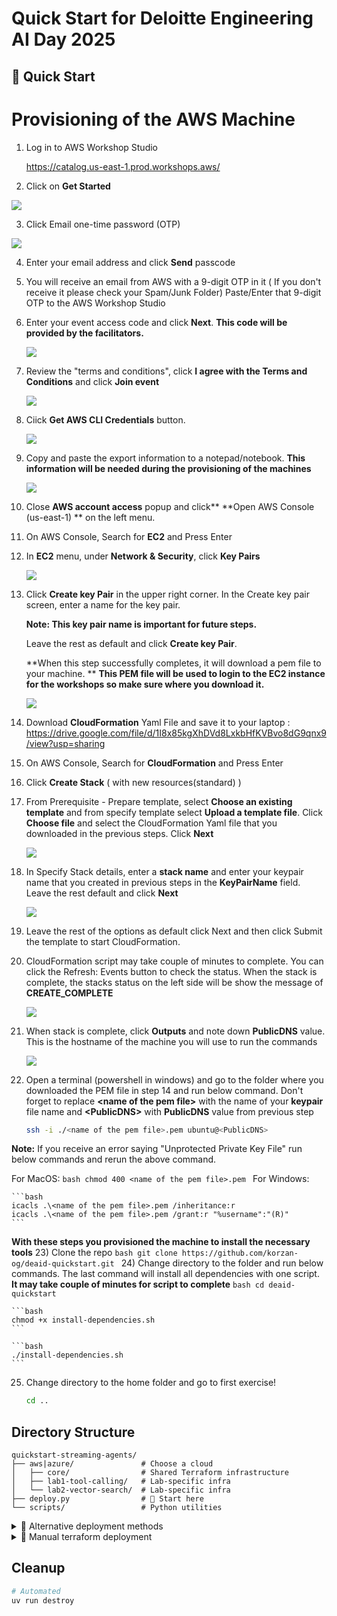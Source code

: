 # Quick Start for Deloitte Engineering AI Day 2025

## 🚀 Quick Start
# Provisioning of the AWS Machine

1) Log in to AWS Workshop Studio

	https://catalog.us-east-1.prod.workshops.aws/


2) Click on **Get Started**

![](/assets/getstarted.png)

3) Click Email one-time password (OTP)

![](./assets/signin.png)

4) Enter your email address and click **Send** passcode
5) You will receive an email from AWS with a 9-digit OTP in it ( If you don't receive it please check your Spam/Junk Folder)
	Paste/Enter that 9-digit OTP to the AWS Workshop Studio
6) Enter your event access code and click **Next**.
    **This code will be provided by the facilitators.**
    
    ![](./assets/event_access_code.png)

7) Review the "terms and conditions", click **I agree with the Terms and Conditions** and click **Join event** 

    ![](./assets/termsandconditions.png)

8) Ciick **Get AWS CLI Credentials** button.

	![](./assets/aws-credentials.png)

9) Copy and paste the export information to a notepad/notebook.
	**This information will be needed during the provisioning of the machines**

	![](./assets/aws-account-access.png)

10) Close **AWS account access** popup and click** **Open AWS Console (us-east-1) ** on the left menu.

11) On AWS Console, Search for **EC2** and Press Enter

12) In **EC2** menu, under **Network & Security**, click **Key Pairs**

	![](./assets/keypair.png)

13) Click **Create key Pair** in the upper right corner. In the Create key pair screen, enter a name for the key pair.
    
	 **Note:  This key pair name is important for future steps.** 
     
    Leave the rest as default and click **Create key Pair**. 
    
    **When this step successfully completes, it will download a pem file to your machine. ** 
    **This PEM file will be used to login to the EC2 instance for the workshops so make sure where you download it.**

	![](./assets/create-key-pair.png)

14) Download **CloudFormation** Yaml File and save it to your laptop : https://drive.google.com/file/d/1I8x85kgXhDVd8LxkbHfKVBvo8dG9qnx9/view?usp=sharing
15) On AWS Console, Search for **CloudFormation** and Press Enter
16) Click **Create Stack** ( with new resources(standard) )
17) From Prerequisite - Prepare template, select **Choose an existing template** and from specify template select **Upload a template file**.
	Click **Choose file** and select the CloudFormation Yaml file that you downloaded in the previous steps. Click **Next**

	![](./assets/create-stack.png)

18) In Specify Stack details, enter a **stack name** and enter your keypair name that you created in previous steps in the **KeyPairName** field. Leave the rest default and click **Next**

    ![](./assets/create-stack-details.png)


19) Leave the rest of the options as default click Next and then click Submit the template to start CloudFormation.
20) CloudFormation script may take couple of minutes to complete. You can click the Refresh: Events button to check the status. When the stack is complete, the stacks status on the left side will be show the message of **CREATE_COMPLETE**

	![](./assets/stack-create-complete.png)

21) When stack is complete, click **Outputs** and note down **PublicDNS** value. 
	This is the hostname of the machine you will use to run the commands

	![](./assets/stack-output.png)

    

22) Open a terminal (powershell in windows) and go to the folder where you downloaded the PEM file in step 14 and run below command. Don't forget to replace **\<name of the pem file\>** with the name of your **keypair** file name and **\<PublicDNS\>** with **PublicDNS** value from previous step
	```bash
	ssh -i ./<name of the pem file>.pem ubuntu@<PublicDNS>
	```

**Note:**  If you receive an error saying "Unprotected Private Key File" run below commands and rerun the above command. 

For MacOS:
	```bash
	chmod 400 <name of the pem file>.pem
	```
For Windows:

	```bash
	icacls .\<name of the pem file>.pem /inheritance:r
	icacls .\<name of the pem file>.pem /grant:r "%username":"(R)"
	```

**With these steps you provisioned the machine to install the necessary tools**
23) Clone the repo
	```bash
	git clone https://github.com/korzan-og/deaid-quickstart.git
	```
24) Change directory to the folder and run below commands. The last command will install all dependencies with one script.
	**It may take couple of minutes for script to complete**
	```bash
	cd deaid-quickstart
	```
	
	```bash
	chmod +x install-dependencies.sh
	```

	```bash
	./install-dependencies.sh
	```
25) Change directory to the home folder and go to first exercise!
	```bash
	cd ..
	```

## Directory Structure

```
quickstart-streaming-agents/
├── aws|azure/               # Choose a cloud
│   ├── core/                # Shared Terraform infrastructure
│   ├── lab1-tool-calling/   # Lab-specific infra
│   └── lab2-vector-search/  # Lab-specific infra
├── deploy.py                # 🚀 Start here
└── scripts/                 # Python utilities
```

<details>
<summary>🔄 Alternative deployment methods</summary>

**Traditional Python:**
```bash
pip install -e . && python deploy.py
```

</details>

<details>
<summary>🔧 Manual terraform deployment</summary>

### Prerequisites
- All tools installed and authenticated
- Confluent Cloud API keys (Cloud Resource Management keys with EnvironmentAdmin role)

### Deploy
```bash
cd aws/  # or azure/
cd core/
terraform init && terraform apply --auto-approve
cd ../lab1-tool-calling/  # or lab2-vector-search
terraform init && terraform apply --auto-approve
```

### Required terraform.tfvars
```hcl
prefix = "streaming-agents"
cloud_provider = "aws"  # or "azure"
cloud_region = "your-region"  # must be a region supported by MongoDB free tier, otherwise Lab2 deployment will not succeed
confluent_cloud_api_key = "your-key"
confluent_cloud_api_secret = "your-secret"
ZAPIER_SSE_ENDPOINT = "https://mcp.zapier.com/api/mcp/s/your-key/sse"  # Lab1
MONGODB_CONNECTION_STRING = "mongodb+srv://cluster0.abc.mongodb.net"  # Lab2
mongodb_username = "your-db-user"  # Lab2
mongodb_password = "your-db-pass"  # Lab2
```

### Tear down
```bash
cd aws/lab1-tool-calling && terraform destroy --auto-approve
cd ../core && terraform destroy --auto-approve
```
</details>

## Cleanup
```bash
# Automated
uv run destroy
```
